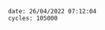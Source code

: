 

                date: 26/04/2022 07:12:04
                cycles: 105000

                         